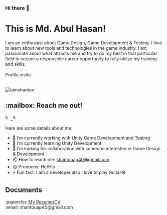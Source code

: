 ### Hi there 👋

<h1>This is Md. Abul Hasan!</h1>
I am an enthusiast about Game Design, Game Development & Testing. I love to learn about new tools and technologies in the game industry. I am passionate about what attracts me and try to do my best in that particular field to secure a responsible career opportunity to fully utilize my training and skills.
<br />
<br />
Profile visits:
<br />
<br />
<p align="left"> <img src="https://komarev.com/ghpvc/?username=iamshantoo&label=Views&color=blue&style=plastic" alt="iamshantoo" /> </p>

<h2> :mailbox: Reach me out! </h2>
<p align="left">
  <samp>
<a href="https://www.linkedin.com/in/iam-shanto">
  <img  alt="Shanto's Linkdein" width="16px" src="https://cdn.jsdelivr.net/npm/simple-icons@v3/icons/linkedin.svg" />
</a>
<a href="https://github.com/iamshantoo">
  <img  alt="Shanto's Github" width="16px" src="https://cdn.jsdelivr.net/npm/simple-icons@v3/icons/github.svg" />
</a>
  </samp>
  
 <br>
 </p>

Here are some details about me:

- 🔭 I’m currently working with Unity Game Development and Testing
- 🌱 I’m currently learning Unity Development
- 👯 I’m looking for collaboration with someone interested in Game Design & Development
- 📫 How to reach me: shantouap40@gmail.com
- 😄 Pronouns: He/His
- ⚡ Fun fact: I am a developer also I love to play Guitar😄

<h2> Documents </h2>
:paperclip: <a href='https://drive.google.com/file/d/1K5Ef0YESteIPRpbghFFNG1CcI7mhEa-M/view?usp=sharing'>My Resume/CV</a>
<br />
:email: shantouap40@gmail.com
